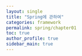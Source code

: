 ```yaml
---
layout: single
title: "Spring에 관하여"
categories: framework
permalink: spring/chapter01
toc: true
author_profile: true
sidebar_main: true
---
```

